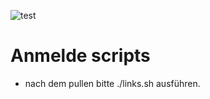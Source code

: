 ![test](https://github.com/Samhuw8a/Anmelde-server/actions/workflows/tests.yml/badge.svg)
# Anmelde scripts

- nach dem pullen bitte ./links.sh ausführen.
